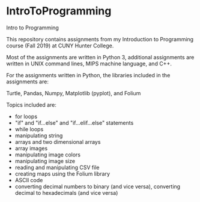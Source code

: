 # IntroToProgramming
Intro to Programming

This repository contains assignments from my Introduction to Programming course (Fall 2019) at CUNY Hunter College.

Most of the assignments are written in Python 3, additional assignments are written in UNIX command lines, MIPS machine language, and C++.

For the assignments written in Python, the libraries included in the assignments are:

Turtle, Pandas, Numpy, Matplotlib (pyplot), and Folium

Topics included are:

- for loops
- "if" and "if...else" and "if...elif...else" statements
- while loops
- manipulating string
- arrays and two dimensional arrays
- array images
- manipulating image colors
- manipulating image size
- reading and manipulating CSV file
- creating maps using the Folium library
- ASCII code
- converting decimal numbers to binary (and vice versa), converting decimal to hexadecimals (and vice versa)
